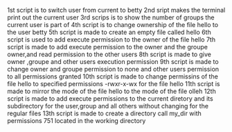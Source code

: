 1st script is to switch user from current to betty
2nd sript makes the terminal print out the current user
3rd scrips is to show the number of groups the current user is part of
4th script is to change ownership of the file hello to the user betty
5th script is made to create an empty file called hello
6th script is used to add execute permission to the owner of the file hello
7th script is made to add execute permission to the owner and the groupe owner,and read permission to the other users
8th script is made to give owner ,groupe and other users execution permission
9th script is made to change owner and groupe permission to none and other users permission to all permissions granted
10th script is made to change permissins of the file hello to specified permissions -rwxr-x-wx for the file hello
11th script is made to mirror the mode of the file  hello to the mode of the file olleh
12th script is made to add execute permissions to the current diretory and its subdirectory  for the user,group and all others without changing for the regular files
13th script is made to create a directory call my_dir with permissions 751 located in the working directory
